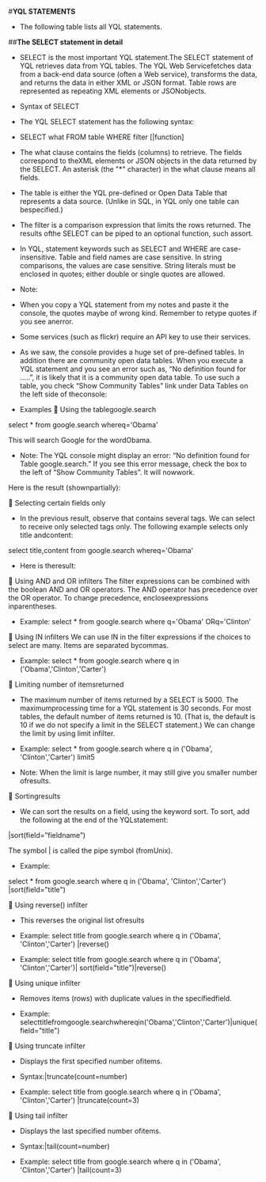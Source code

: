 #**YQL STATEMENTS**
- The following table lists all YQL statements.

##**The SELECT statement in detail**

- SELECT is the most important YQL statement.The SELECT statement of YQL retrieves data from YQL tables. The YQL Web Servicefetches data from a back-end data source (often a Web service), transforms the data, and returns the data in either XML or JSON format. Table rows are represented as repeating XML elements or JSONobjects.

- Syntax of SELECT

- The YQL SELECT statement has the following syntax:

- SELECT what FROM table WHERE filter [|function]

- The what clause contains the fields (columns) to retrieve. The fields correspond to theXML elements or JSON objects in the data returned by the SELECT. An asterisk (the "*" character) in the what clause means all fields.

- The table is either the YQL pre-defined or Open Data Table that represents a data source. (Unlike in SQL, in YQL only one table can bespecified.)

- The filter is a comparison expression that limits the rows returned. The results ofthe SELECT can be piped to an optional function, such assort.

- In YQL, statement keywords such as SELECT and WHERE are case-insensitive. Table and field names are case sensitive. In string comparisons, the values are case sensitive. String literals must be enclosed in quotes; either double or single quotes are allowed.

- Note:
- When you copy a YQL statement from my notes and paste it the console, the quotes maybe of wrong kind.  Remember to retype quotes if you see anerror.

- Some services (such as flickr) require an API key to use their services.

- As we saw, the console provides a huge set of pre-defined tables. In addition there are community open data tables. When you execute a YQL statement and you see an error such as, “No definition found for …..”, it is likely that it is a community open data table. To use such a table, you check “Show Community Tables” link under Data Tables on the left side of theconsole:






- Examples
	Using the tablegoogle.search

select * from google.search whereq='Obama'

This will search Google for the wordObama.

- Note: The YQL console might display an error: “No definition found for Table google.search.” If you see this error message, check the box to the left of “Show Community Tables”.  It will nowwork.

Here is the result (shownpartially):


	Selecting certain fields only

- In the previous result, observe that <results> contains several tags. We can select to receive only selected tags only. The following example selects only title andcontent:

select  title,content  from  google.search  whereq='Obama'













- Here is theresult:

 


	Using AND and OR infilters
The filter expressions can be combined with the boolean AND and OR operators. The AND operator has precedence over the OR operator. To change precedence, encloseexpressions inparentheses.

- Example:
select * from google.search where q='Obama' ORq='Clinton'


	Using IN infilters
We can use IN in the filter expressions if the choices to select are many. Items are separated bycommas.

- Example:
select * from google.search where q in ('Obama','Clinton','Carter')

	Limiting number of itemsreturned

- The maximum number of items returned by a SELECT is 5000. The maximumprocessing time for a YQL statement is 30 seconds. For most tables, the default number of items returned is 10. (That is, the default is 10 if we do not specify a limit in the SELECT statement.) We can change the limit by using limit infilter.

- Example:
select * from google.search where q in ('Obama', 'Clinton','Carter') limit5


- Note: When the limit is large number, it may still give you smaller number ofresults.

	Sortingresults

- We can sort the results on a field, using the keyword sort. To sort, add the following at the end of the YQLstatement:

|sort(field=”fieldname”)

The symbol | is called the pipe symbol (fromUnix).

- Example:

select * from google.search where q in ('Obama', 'Clinton','Carter') |sort(field="title")




	Using reverse() infilter

- This reverses the original list ofresults


- Example:
select title from google.search where q in ('Obama', 'Clinton','Carter') |reverse()

- Example:
select title from google.search where q in ('Obama', 'Clinton','Carter')| sort(field="title")|reverse()

	Using unique infilter
- Removes items (rows) with duplicate values in the specifiedfield.

- Example:
selecttitlefromgoogle.searchwhereqin('Obama','Clinton','Carter')|unique(field="title")

	Using truncate infilter
- Displays the first specified number ofitems.
- Syntax:|truncate(count=number)

- Example:
select title from google.search where q in ('Obama', 'Clinton','Carter') |truncate(count=3)


	Using tail infilter
- Displays the last specified number ofitems.
- Syntax:|tail(count=number)

- Example:
select title from google.search where q in ('Obama', 'Clinton','Carter') |tail(count=3)

 



 



